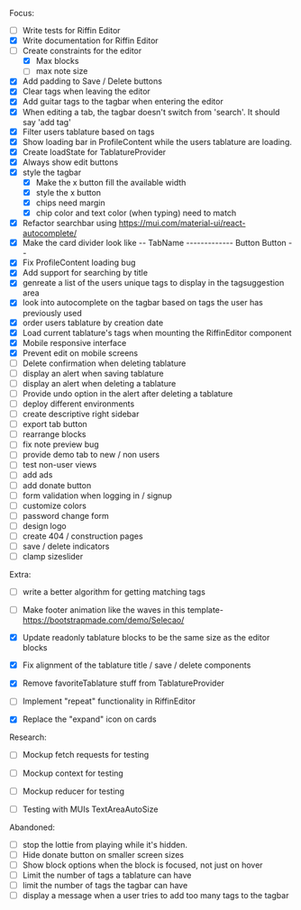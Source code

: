 Focus:
- [ ] Write tests for Riffin Editor
- [x] Write documentation for Riffin Editor
- [ ] Create constraints for the editor
  - [x] Max blocks
  - [ ] max note size
- [x] Add padding to Save / Delete buttons
- [x] Clear tags when leaving the editor
- [x] Add guitar tags to the tagbar when entering the editor
- [x] When editing a tab, the tagbar doesn't switch from 'search'. It should say 'add tag'
- [x] Filter users tablature based on tags
- [x] Show loading bar in ProfileContent while the users tablature are loading.
- [x] Create loadState for TablatureProvider
- [x] Always show edit buttons
- [x] style the tagbar
  - [x] Make the x button fill the available width
  - [x] style the x button
  - [x] chips need margin
  - [x] chip color and text color (when typing) need to match
- [x] Refactor searchbar using https://mui.com/material-ui/react-autocomplete/
- [x] Make the card divider look like -- TabName ------------- Button Button --
- [x] Fix ProfileContent loading bug
- [x] Add support for searching by title
- [x] genreate a list of the users unique tags to display in the tagsuggestion area
- [x] look into autocomplete on the tagbar based on tags the user has previously used
- [x] order users tablature by creation date
- [x] Load current tablature's tags when mounting the RiffinEditor component
- [x] Mobile responsive interface
- [x] Prevent edit on mobile screens
- [ ] Delete confirmation when deleting tablature
- [ ] display an alert when saving tablature
- [ ] display an alert when deleting a tablature
- [ ] Provide undo option in the alert after deleting a tablature
- [ ] deploy different environments
- [ ] create descriptive right sidebar
- [ ] export tab button
- [ ] rearrange blocks
- [ ] fix note preview bug
- [ ] provide demo tab to new / non users
- [ ] test non-user views
- [ ] add ads
- [ ] add donate button
- [ ] form validation when logging in / signup
- [ ] customize colors
- [ ] password change form
- [ ] design logo
- [ ] create 404 / construction pages
- [ ] save / delete indicators
- [ ] clamp sizeslider

Extra:
- [ ] write a better algorithm for getting matching tags
- [ ] Make footer animation like the waves in this template- https://bootstrapmade.com/demo/Selecao/
- [x] Update readonly tablature blocks to be the same size as the editor blocks
- [x] Fix alignment of the tablature title / save / delete components
- [x] Remove favoriteTablature stuff from TablatureProvider
- [ ] Implement "repeat" functionality in RiffinEditor
- [x] Replace the "expand" icon on cards



Research:
- [ ] Mockup fetch requests for testing
- [ ] Mockup context for testing
- [ ] Mockup reducer for testing
- [ ] Testing with MUIs TextAreaAutoSize


Abandoned:
- [ ] stop the lottie from playing while it's hidden.
- [ ] Hide donate button on smaller screen sizes
- [ ] Show block options when the block is focused, not just on hover
- [ ] Limit the number of tags a tablature can have
- [ ] limit the number of tags the tagbar can have
- [ ] display a message when a user tries to add too many tags to the tagbar